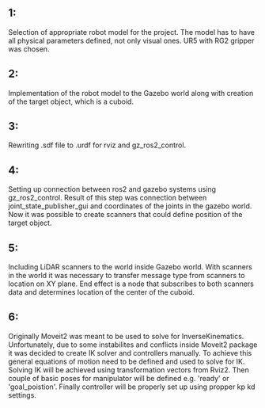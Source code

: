 ## 1: 
Selection of appropriate robot model for the project. The model has to have all physical parameters defined, not only visual ones. UR5 with RG2 gripper was chosen. 
## 2: 
Implementation of the robot model to the Gazebo world along with creation of the target object, which is a cuboid.
## 3: 
Rewriting .sdf file to .urdf for rviz and gz_ros2_control. 
## 4: 
Setting up connection between ros2 and gazebo systems using gz_ros2_control. Result of this step was connection between joint_state_publisher_gui and coordinates of the joints in the gazebo world. Now it was possible to create scanners that could define position of the target object. 
## 5: 
Including LiDAR scanners to the world inside Gazebo world. With scanners in the world it was necessary to transfer message type from scanners to location on XY plane. End effect is a node that subscribes to both scanners data and determines location of the center of the cuboid. 
## 6: 
Originally Moveit2 was meant to be used to solve for InverseKinematics. Unfortunately, due to some instabilites and conflicts inside Moveit2 package it was decided to create IK solver and controllers manually. To achieve this general equations of motion need to be defined and used to solve for IK. Solving IK will be achieved using transformation vectors from Rviz2. Then couple of basic poses for manipulator will be defined e.g. 'ready' or 'goal_poistion'. Finally controller will be properly set up using propper kp kd settings. 

